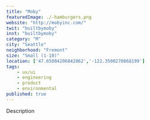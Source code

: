 ```yaml
---
title: "Moby"
featuredImage: ./-hamburgers.png
website: "http://mobyinc.com/"
twit: "builtbymoby"
inst: "builtbymoby"
category: "M"
city: "Seattle"
neighborhood: "Fremont"
size: "Small (1-10)"
location: ['47.65004206842862','-122.3500270868199']
tags:
    - ux/ui
    - engineering
    - product
    - environmental
published: true
---
```


Description
